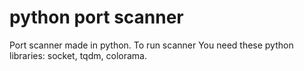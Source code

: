 # python port scanner
Port scanner made in python.
To run scanner You need these python libraries: socket, tqdm, colorama.
